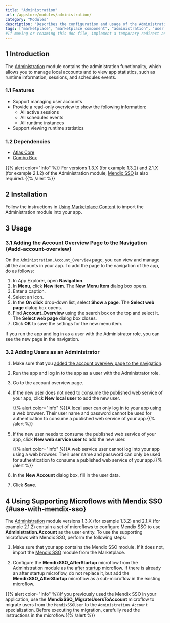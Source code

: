 ```yaml
---
title: "Administration"
url: /appstore/modules/administration/
category: "Modules"
description: "Describes the configuration and usage of the Administration module, which is available in the Mendix Marketplace."
tags: ["marketplace", "marketplace component", "administration", "user management", "platform support"]
#If moving or renaming this doc file, implement a temporary redirect and let the respective team know they should update the URL in the product. See Mapping to Products for more details. 
---
```


## 1 Introduction

The [Administration](https://marketplace.mendix.com/link/component/23513) module contains the administration functionality, which allows you to manage local accounts and to view app statistics, such as runtime information, sessions, and schedules events.

### 1.1 Features

* Support managing user accounts
* Provide a read-only overview to show the following information:
    * All active sessions
    * All schedules events
    * All runtime instances
* Support viewing runtime statistics

### 1.2 Dependencies

* [Atlas Core](https://marketplace.mendix.com/link/component/117187)
* [Combo Box](https://marketplace.mendix.com/link/component/219304)

{{% alert color="info" %}} For versions 1.3.X (for example 1.3.2) and 2.1.X (for example 2.1.2) of the Administration module, [Mendix SSO](https://marketplace.mendix.com/link/component/111349) is also required. {{% /alert %}}

## 2 Installation

Follow the instructions in [Using Marketplace Content](/appstore/overview/use-content/) to import the Administration module into your app.

## 3 Usage

### 3.1 Adding the Account Overview Page to the Navigation {#add-account-overview}

On the `Administration.Account_Overview` page, you can view and manage all the accounts in your app. To add the page to the navigation of the app, do as follows:

1. In App Explorer, open **Navigation**.
2. In **Menu**, click **New item**. The **New Menu Item** dialog box opens.
3. Enter a caption.
4. Select an icon.
5. In the **On click** drop-down list, select **Show a page**. The **Select web page** dialog box opens.
6. Find **Account_Overview** using the search box on the top and select it. The **Select web page** dialog box closes.
7. Click **OK** to save the settings for the new menu item.

If you run the app and log in as a user with the Administrator role, you can see the new page in the navigation.

### 3.2 Adding Users as an Administrator

1. Make sure that you [added the account overview page to the navigation](#add-account-overview).

2. Run the app and log in to the app as a user with the Administrator role.

3. Go to the account overview page.

4. If the new user does not need to consume the published web service of your app, click **New local user** to add the new user.

   {{% alert color="info" %}}A local user can only log in to your app using a web browser. Their user name and password cannot be used for authentication to consume a published web service of your app.{{% /alert %}}

5. If the new user needs to consume the published web service of your app, click **New web service user** to add the new user.

   {{% alert color="info" %}}A web service user cannot log into your app using a web browser. Their user name and password can only be used for authentication to consume a published web service of your app.{{% /alert %}}

6. In the **New Account** dialog box, fill in the user data.

7. Click **Save**.

## 4 Using Supporting Microflows with Mendix SSO                                                               {#use-with-mendix-sso}

The [Administration](https://marketplace.mendix.com/link/component/23513) module versions 1.3.X (for example 1.3.2) and 2.1.X (for example 2.1.2) contain a set of microflows to configure Mendix SSO to use **Administration.Account** as the user entity. To use the supporting microflows with Mendix SSO, perform the following steps:

1. Make sure that your app contains the Mendix SSO module. If it does not, import the [Mendix SSO](https://marketplace.mendix.com/link/component/111349) module from the Marketplace.

2. Configure the **MendixSSO_AfterStartup** microflow from the Administration module as the [after startup](/refguide/app-settings/#after-startup) microflow. If there is already an after startup microflow, do not replace it, but add the **MendixSSO_AfterStartup** microflow as a sub-microflow in the existing microflow.

{{% alert color="info" %}}If you previously used the Mendix SSO in your application, use the **MendixSSO_MigrateUsersToAccount** microflow to migrate users from the `MendixSSOUser` to the `Administration.Account` specialization. Before executing the migration, carefully read the instructions in the microflow.{{% /alert %}}
